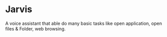 # Jarvis
A voice assistant that able do many basic tasks like open application, open files &amp; Folder, web browsing.
